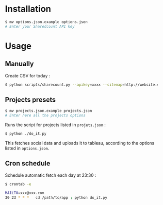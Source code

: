 
# Installation

```sh
$ mv options.json.example options.json
# Enter your Sharedcount API key
```

# Usage


## Manually

Create CSV for today :
```sh
$ python scripts/sharecount.py --apikey=xxxx --sitemap=http://website.com/fr/sitemap.xml,http://website.com/en/sitemap.xml --domains=website.com,www.website.com --name=website-name --output-dir=output/  
```


## Projects presets

```sh
$ mv projects.json.example projects.json
# Enter here all the projects options
```

Runs the script for projects listed in `projets.json` :
```sh
$ python ./do_it.py
```
This fetches social data and uploads it to tableau, according to the options listed in `options.json`.


## Cron schedule

Schedule automatic fetch each day at 23:30 :

```sh
$ crontab -e
```

```sh
MAILTO=xxx@xxx.com
30 23 * * *   cd /path/to/app ; python do_it.py
```